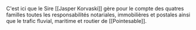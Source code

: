 C'est ici que le Sire [[Jasper Korvaski]] gère pour le compte des quatres familles toutes les responsabilités notariales, immobilières et postales ainsi que le trafic fluvial, maritime et routier de [[Pointesable]].